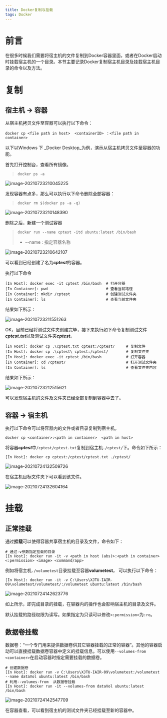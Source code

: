 ```yaml
---
title: Docker复制与挂载
tags: Docker
---
```


# 前言

在很多时候我们需要将宿主机的文件复制到Docker容器里面，或者在Docker启动时挂载宿主机的一个目录。本节主要记录Docker复制宿主机目录及挂载宿主机目录的命令以及方法。

<!--more-->

# 复制


## 宿主机 -> 容器

从宿主机拷贝文件至容器可以执行以下命令：

```shell
docker cp <file path in host>  <containerID> ：<file path in container>
```

以下以Windows 下 _Docker Desktop_为例，演示从宿主机拷贝文件至容器的功能。

首先打开控制台，查看所有镜像。
> `docker ps -a`

![image-20210723210045225](https://gitee.com/cafory/images-store/raw/master/Image/image-20210723210045225.png)



发现容器有点多，那么可以执行以下命令删除全部容器：

> `docker rm $(docker ps -a -q)`

![image-20210723210148390](https://gitee.com/cafory/images-store/raw/master/Image/image-20210723210148390.png)

删除之后，新建一个测试容器

> `docker run --name cptest -itd ubuntu:latest /bin/bash`
>
> + --name <name of container> : 指定容器名称 

![image-20210723210642107](https://gitee.com/cafory/images-store/raw/master/Image/image-20210723210642107.png)

可以看到已经创建了名为***cptest***的容器。

执行以下命令

``` shell
[In Host]: docker exec -it cptest /bin/bash  # 打开容器
[In Container]: pwd    	                     # 查看当前路径
[In Container]: mkdir /cptest                # 创建测试文件夹
[In Container]: ls                           # 查看当前文件夹
```

结果如下所示：

![image-20210723211551263](https://gitee.com/cafory/images-store/raw/master/Image/image-20210723211551263.png)

OK，目前已经将测试文件夹创建完毕，接下来执行如下命令复制测试文件***cptest.txt***以及测试文件夹***cptest***。

``` shell
[In Host]: docker cp .\cptest.txt cptest:/cptest/     # 复制文件
[In Host]: docker cp .\cptest\ cptest:/cptest/        # 复制文件夹
[In Host]: docker exec -it cptest /bin/bash           # 打开容器
[In Container]: cd /cptest/                           # 打开测试文件夹
[In Container]: ls                                    # 查看文件夹内容
```

结果如下所示：

![image-20210723212515621](https://gitee.com/cafory/images-store/raw/master/Image/image-20210723212515621.png)

可以发现宿主机的文件及文件夹已经全部复制到容器中去了。

## 容器 -> 宿主机

执行以下命令可以将容器内的文件或者目录复制到宿主机。

``` shell
docker cp <container>:<path in container>  <path in host>
```

将容器***cptest***中`/cptest/cptest.txt`复制到宿主机`./cptest/`下。命令如下所示：

```shell
[In Host]: docker cp cptest:/cptest/cptest.txt ./cptest/
```

![image-20210724132509726](https://gitee.com/cafory/images-store/raw/master/Image/image-20210724132509726.png)

在宿主机目标文件夹下可以看到该文件。

![image-20210724132604164](https://gitee.com/cafory/images-store/raw/master/Image/image-20210724132604164.png)



# 挂载

## 正常挂载

通过**挂载**可以使得容器共享宿主机的目录及文件，命令如下：

```shell
# 通过-v参数指定挂载的目录
[In Host]: docker run -it -v <path in host (abs)>:<path in container><:permission> <image> <command/app> 
```

例如将宿主机`./volumetest`目录挂载至容器**volumetest**， 可以执行以下命令：

```shell
[In Host]: docker run -it -v C:\Users\XJTU-IAIR-09\volumetest/volumetest/:/volumetest ubuntu:latest /bin/bash
```

![image-20210724142623776](https://gitee.com/cafory/images-store/raw/master/Image/image-20210724142623776.png)

如上所示，即完成目录的挂载，在容器内的操作也会影响宿主机的目录及文件。

默认挂载的路径权限为读写。如果指定为只读可以修改`<:permission>`为`:ro`。



## 数据卷挂载

数据卷：“一个专门用来提供数据卷供其它容器挂载的正常的容器”。其他的容器启动可以直接挂载数据卷容器中定义的挂载信息。可以使用`--volumes-from <container>`在启动容器时指定需要挂载的数据卷。

```shell
# 创建数据卷
[In Host]: docker run -v C:\Users\XJTU-IAIR-09\volumetest:/volumetest  --name dataVol ubuntu:latest /bin/bash 
# 利用--volumes-from  从数据卷挂载
[In Host]: docker run -it --volumes-from dataVol ubuntu:latest /bin/bash
```

![image-20210724142547709](https://gitee.com/cafory/images-store/raw/master/Image/image-20210724142547709.png)

在容器查看，可以看到宿主机的测试文件夹已经挂载至新的容器中。





